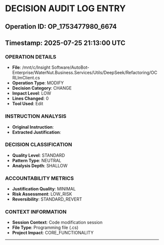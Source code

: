 # DECISION AUDIT LOG ENTRY
## Operation ID: OP_1753477980_6674
## Timestamp: 2025-07-25 21:13:00 UTC

### OPERATION DETAILS
- **File**: /mnt/c/Insight Software/AutoBot-Enterprise/WaterNut.Business.Services/Utils/DeepSeek/Refactoring/OCRLlmClient.cs
- **Operation Type**: MODIFY
- **Decision Category**: CHANGE
- **Impact Level**: LOW
- **Lines Changed**: 0
- **Tool Used**: Edit

### INSTRUCTION ANALYSIS
- **Original Instruction**: 
- **Extracted Justification**: 

### DECISION CLASSIFICATION
- **Quality Level**: STANDARD
- **Pattern Type**: NEUTRAL
- **Analysis Depth**: SHALLOW

### ACCOUNTABILITY METRICS
- **Justification Quality**: MINIMAL
- **Risk Assessment**: LOW_RISK
- **Reversibility**: STANDARD_REVERT

### CONTEXT INFORMATION
- **Session Context**: Code modification session
- **File Type**: Programming file (.cs)
- **Project Impact**: CORE_FUNCTIONALITY

---
